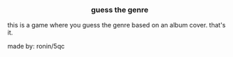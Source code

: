 <h3 align="center">guess the genre</h3>

this is a game where you guess the genre based on an album cover. that's it.

made by: ronin/5qc